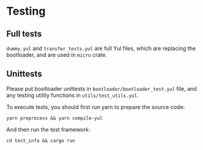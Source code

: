 # Testing

## Full tests

`dummy.yul` and `transfer_tests.yul` are full Yul files, which are replacing the bootloader, and are used in
`micro` crate.

## Unittests

Please put bootloader unittests in `bootloader/bootloader_test.yul` file, and any testing utility functions in
`utils/test_utils.yul`.

To execute tests, you should first run yarn to prepare the source code:

```shell
yarn preprocess && yarn compile-yul
```

And then run the test framework:

```shell
cd test_infa && cargo run
```
